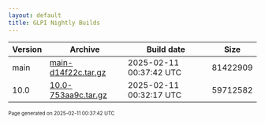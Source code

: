 ```yaml
---
layout: default
title: GLPI Nightly Builds
---
```


Version|Archive|Build date|Size
---|---|---|---
main|[main-d14f22c.tar.gz](main-d14f22c.tar.gz)|2025-02-11 00:37:42 UTC|81422909
10.0|[10.0-753aa9c.tar.gz](10.0-753aa9c.tar.gz)|2025-02-11 00:32:17 UTC|59712582

<font size="1">Page generated on 2025-02-11 00:37:42 UTC</font>

